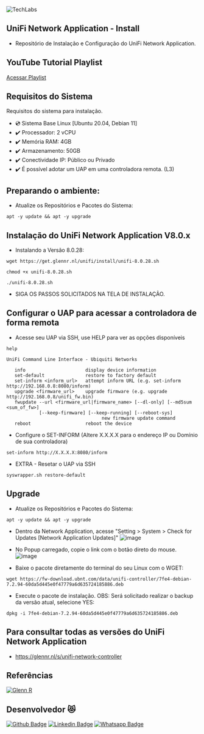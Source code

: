 ![TechLabs](https://techlabs.net.br/wp-content/uploads/2021/09/logo_blog.png)

## UniFi Network Application - Install
* Repositório de Instalação e Configuração do UniFi Network Application.
 
## YouTube Tutorial Playlist
[Acessar Playlist](https://www.youtube.com/watch?v=f9THohalRB0&list=PLxU94wRRr-7xkvOapzNhJTgA-EqZvle3d)

## Requisitos do Sistema
Requisitos do sistema para instalação.
 
* :cd: Sistema Base Linux [Ubuntu 20.04, Debian 11]
* :heavy_check_mark: Processador: 2 vCPU
* :heavy_check_mark: Memória RAM: 4GB
* :heavy_check_mark: Armazenamento: 50GB
* :heavy_check_mark: Conectividade IP: Público ou Privado
* :heavy_check_mark: É possível adotar um UAP em uma controladora remota. (L3)


## Preparando o ambiente:
* Atualize os Repositórios e Pacotes do Sistema:
``` 
apt -y update && apt -y upgrade
``` 


## Instalação do UniFi Network Application V8.0.x
* Instalando a Versão 8.0.28:
```
wget https://get.glennr.nl/unifi/install/unifi-8.0.28.sh
```
```
chmod +x unifi-8.0.28.sh
```
```
./unifi-8.0.28.sh
``` 
* SIGA OS PASSOS SOLICITADOS NA TELA DE INSTALAÇÃO.


## Configurar o UAP para acessar a controladora de forma remota
*   Acesse seu UAP via SSH, use HELP para ver as opções disponíveis
```
help
```

```
UniFi Command Line Interface - Ubiquiti Networks

   info                      display device information
   set-default               restore to factory default
   set-inform <inform_url>   attempt inform URL (e.g. set-inform http://192.168.0.8:8080/inform)
   upgrade <firmware_url>    upgrade firmware (e.g. upgrade http://192.168.0.8/unifi_fw.bin)
   fwupdate --url <firmware_url|firmware_name> [--dl-only] [--md5sum <sum_of_fw>]
            [--keep-firmware] [--keep-running] [--reboot-sys]
                                   new firmware update command
   reboot                    reboot the device
```

* Configure o SET-INFORM (Altere X.X.X.X para o endereço IP ou Domínio de sua controladora)
``` 
set-inform http://X.X.X.X:8080/inform
```

* EXTRA - Resetar o UAP via SSH
``` 
syswrapper.sh restore-default
```


## Upgrade
* Atualize os Repositórios e Pacotes do Sistema:
``` 
apt -y update && apt -y upgrade
``` 
*   Dentro da Network Application, acesse "Setting > System > Check for Updates [Network Application Updates]"
![image](https://user-images.githubusercontent.com/6774062/194638399-97c5b336-71ec-42b8-9f51-dd5235fdae28.png)

* No Popup carregado, copie o link com o botão direto do mouse.
![image](https://user-images.githubusercontent.com/6774062/194638741-e32eec70-6f97-4954-bbb5-89f8f2a89308.png)

* Baixe o pacote diretamente do terminal do seu Linux com o WGET:
``` 
wget https://fw-download.ubnt.com/data/unifi-controller/7fe4-debian-7.2.94-60da5d445e0f47779a6d635724185886.deb
```

*  Execute o pacote de instalação. OBS: Será solicitado realizar o backup da versão atual, selecione YES:
```
dpkg -i 7fe4-debian-7.2.94-60da5d445e0f47779a6d635724185886.deb
``` 

## Para consultar todas as versões do UniFi Network Application 
*   https://glennr.nl/s/unifi-network-controller

## Referências
[![Glenn R](https://upload.wikimedia.org/wikipedia/commons/b/ba/Ubiquiti_Networks.svg)](https://glennr.nl/s/unifi-network-controller)


## Desenvolvedor :heart_eyes_cat:
[![Github Badge](https://img.shields.io/badge/-Github-000?style=flat-square&logo=Github&logoColor=white&link=https://github.com/nilsonpessim)](https://github.com/nilsonpessim)
[![Linkedin Badge](https://img.shields.io/badge/-LinkedIn-blue?style=flat-square&logo=Linkedin&logoColor=white&link=https://br.linkedin.com/in/nilsonpessim)](https://br.linkedin.com/in/nilsonpessim)
[![Whatsapp Badge](https://img.shields.io/badge/-Whatsapp-4CA143?style=flat-square&labelColor=4CA143&logo=whatsapp&logoColor=white&link=https://api.whatsapp.com/send?phone=5537999351046)](https://api.whatsapp.com/send?phone=5537999351046)
